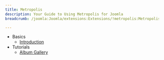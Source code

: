 ```yaml
---
title: Metropolis
description: Your Guide to Using Metropolis for Joomla
breadcrumb: /joomla:Joomla/extensions:Extensions/!metropolis:Metropolis

---
```


* Basics
    * [Introduction]()
* Tutorials
    * [Album Gallery]()
